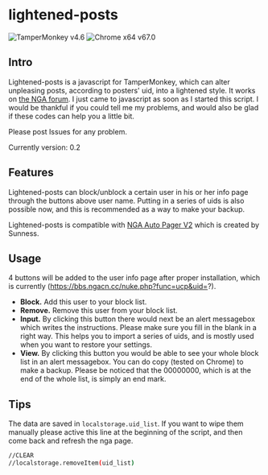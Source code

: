# lightened-posts
![TamperMonkey v4.6](https://img.shields.io/badge/TamperMonkey-v4.6-brightgreen.svg)
![Chrome x64 v67.0](https://img.shields.io/badge/Chrome%20x64-v67.0-brightgreen.svg)


## Intro

Lightened-posts is a javascript for TamperMonkey, which can alter unpleasing posts, according to posters' uid, into a lightened style. It works on [the NGA forum](bbs.ngacn.cc).
I just came to javascript as soon as I started this script. I would be thankful if you could tell me my problems, and would also be glad if these codes can help you a little bit.

Please post Issues for any problem.

Currently version: 0.2

## Features

Lightened-posts can block/unblock a certain user in his or her info page through the buttons above user name. Putting in a series of uids is also possible now, and this is recommended as a way to make your backup.

Lightened-posts is compatible with [NGA Auto Pager V2](https://greasyfork.org/users/63731) which is created by Sunness.

## Usage

4 buttons will be added to the user info page after proper installation, which is currently (https://bbs.ngacn.cc/nuke.php?func=ucp&uid=?).

* **Block.** Add this user to your block list.
* **Remove.** Remove this user from your block list.
* **Input.** By clicking this button there would next be an alert messagebox which writes the instructions. Please make sure you fill in the blank in a right way. This helps you to import a series of uids, and is mostly used when you want to restore your settings.
* **View.** By clicking this button you would be able to see your whole block list in an alert messagebox. You can do copy (tested on Chrome) to make a backup. Please be noticed that the 00000000, which is at the end of the whole list, is simply an end mark.

## Tips

The data are saved in `localstorage.uid_list`. If you want to wipe them manually please active this line at the beginning of the script, and then come back and refresh the nga page.
```bash
//CLEAR
//localstorage.removeItem(uid_list)
```
